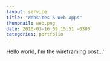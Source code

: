 ```yaml
---
layout: service
title: "Websites & Web Apps"
thumbnail: web.png
date: 2016-03-16 09:15:51 -0300
categories: portfolio
---
```

Hello world, I'm the wireframing post...'